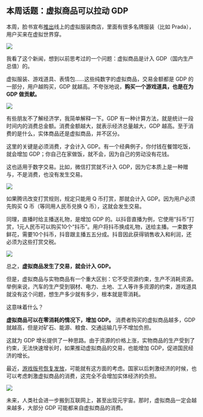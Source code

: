 ## 本周话题：虚拟商品可以拉动 GDP

本周，脸书宣布[推出](https://www.theverge.com/2022/6/17/23173128/meta-avatar-store-clothing-balenciaga-prada-thom-browne)线上的虚拟服装商店，里面有很多名牌服装（比如 Prada），用户买来在虚拟世界穿。

![](https://cdn.beekka.com/blogimg/asset/202206/bg2022062208.webp)

我看了这个新闻，想到以前思考过的一个问题：虚拟商品是计入 GDP（国内生产总值）的。

虚拟服装、游戏道具、表情包……这些纯数字的虚拟商品，交易金额都是 GDP 的一部分，用户越购买，GDP 就越高。不夸张地说，**购买一个游戏道具，也是在为 GDP 做贡献。**

![](https://cdn.beekka.com/blogimg/asset/202206/bg2022062113.webp)

有些朋友不了解经济学，我简单解释一下。GDP 有一种计算方法，就是统计一段时间内的消费总金额。消费金额越大，就表示经济总量越大，GDP 越高。至于消费的是什么，实体商品还是虚拟商品，并不区分。

这里的关键是必须消费，才会计入 GDP。有一个经典例子，你付钱在餐馆吃饭，就会增加 GDP；你自己在家做饭，就不会，因为自己的劳动没有花钱。

这也适用于数字交易。比如，微信打赏就不计入 GDP，因为它本质上是一种赠与，不是消费，也没有发生交易。

![](https://cdn.beekka.com/blogimg/asset/202206/bg2022062114.webp)

如果腾讯改变打赏规则，规定只能用 Q 币打赏，那就会计入 GDP。因为用户必须先购买 Q 币（等同用人民币兑换 Q 币），这就会发生交易。

同理，直播时给主播送礼物，是增加 GDP 的。以抖音直播为例，它使用“抖币”打赏，1元人民币可以购买10个“抖币”。用户将抖币换成礼物，送给主播。一束数字鲜花，需要10个抖币，抖音跟主播五五分成。抖音因此获得销售收入和利润，还必须为这些打赏交税。

![](https://cdn.beekka.com/blogimg/asset/202206/bg2022062115.webp)

总之，**虚拟商品发生了交易，就会计入 GDP。**

但是，虚拟商品与实物商品有一个重大区别：它不受资源约束，生产不消耗资源。举例来说，汽车的生产受到钢材、电力、土地、工人等许多资源的约束，游戏道具就没有这个问题，想生产多少就有多少，根本就是零消耗。

这意味着什么？

**虚拟商品可以在零消耗的情况下，增加 GDP。** 消费者购买的虚拟商品越多，GDP 就越高，但是对矿石、能源、粮食、交通运输几乎不增加负担。

这就为 GDP 增长提供了一种思路。由于资源的价格上涨，实物商品的生产受到了约束，无法快速增长时，如果推动虚拟商品的交易，也能增加 GDP，促进国民经济的增长。

最近，[游戏版号恢复发放](http://www.xinhuanet.com/finance/2022-04/12/c_1128551710.htm)，可能就有这方面的考虑。国家以后刺激经济的时候，也可以考虑刺激虚拟商品的消费，这完全不会增加实体经济的负担。

![](https://cdn.beekka.com/blogimg/asset/202206/bg2022062116.webp)

未来，人类社会进一步搬到互联网上，甚至出现元宇宙。那时，虚拟商品一定会越来越多，大部分 GDP 可能都来自虚拟商品的消费。
